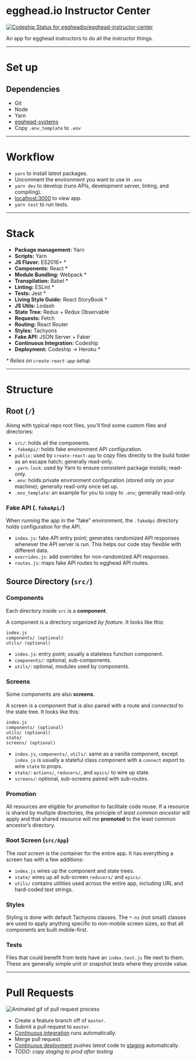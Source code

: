 # egghead.io Instructor Center

[ ![Codeship Status for eggheadio/egghead-instructor-center](https://app.codeship.com/projects/3a4afe00-8808-0134-e6cc-2e5dfce30ebc/status?branch=master)](https://app.codeship.com/projects/183842)

An app for egghead instructors to do all the instructor things.

---

# Set up

## Dependencies

- Git
- Node
- Yarn
- [egghead-systems](https://github.com/eggheadio/egghead-systems)
- Copy `.env_template` to `.env`

---

# Workflow

- `yarn` to install latest packages.
- Uncomment the environment you want to use in `.env`
- `yarn dev` to develop (runs APIs, development server, linting, and compiling).
- [localhost:3000](http://localhost:3000) to view app.
- `yarn test` to run tests.

---

# Stack

- **Package management:** Yarn
- **Scripts:** Yarn
- **JS Flavor:** ES2016+ \*
- **Components:** React \*
- **Module Bundling:** Webpack \*
- **Transpilation:** Babel \*
- **Linting:** ESLint \*
- **Tests:** Jest \*
- **Living Style Guide:** React StoryBook \*
- **JS Utils:** Lodash
- **State Tree:** Redux + Redux Observable
- **Requests:** Fetch
- **Routing:** React Router
- **Styles:** Tachyons
- **Fake API:** JSON Server + Faker
- **Continuous Integration:** Codeship
- **Deployment:** Codeship -> Heroku \*

_\* Relies on `create-react-app` setup_

---

# Structure

## Root (`/`)

Along with typical repo root files, you'll find some custom files and directories:

- `src/`: holds all the components.
- `.fakeApi/`: holds fake environment API configuration.
- `public`: used by `create-react-app` to copy files directly to the build folder as an escape hatch; generally read-only.
- `.yarn.lock`: used by Yarn to ensure consistent package installs; read-only.
- `.env`: holds private environment configuration (stored only on your machine); generally read-only once set up.
- `.env_template`: an example for you to copy to `.env`; generally read-only.

### Fake API (`.fakeApi/`)

When running the app in the "fake" environment, the `.fakeApi` directory holds configuration for the API.

- `index.js`: fake API entry point; generates randomized API responses whenever the API server is run. This helps our code stay flexible with different data.
- `overrides.js`: add overrides for non-randomized API responses.
- `routes.js`: maps fake API routes to egghead API routes.

## Source Directory (`src/`)

### Components

Each directory inside `src` is a **component**.

A component is a directory organized _by feature_. It looks like this:

```
index.js
components/ (optional)
utils/ (optional)
```

- `index.js`: entry point; usually a stateless function component.
- `components/`: optional, sub-components.
- `utils/`: optional, modules used by components.

### Screens

Some components are also **screens**.

A screen is a component that is also paired with a route and _connected_ to the state tree. It looks like this:

```
index.js
components/ (optional)
utils/ (optional)
state/
screens/ (optional)
```

- `index.js`, `components/`, `utils/`: same as a vanilla component, except `index.js` is usually a stateful class component with a `connect` export to wire `state` to props.
- `state/`: `actions/`, `reducers/`, and `epics/` to wire up state.
- `screens/`: optional, sub-screens paired with sub-routes.

### Promotion

All resources are eligible for *promotion* to facilitate code reuse. If a resource is shared by multiple directories, the principle of _least common ancestor_ will apply and that shared resource will me **promoted** to the least common ancestor’s directory.

### Root Screen (`src/App`)

The *root screen* is the container for the entire app. It has everything a screen has with a few additions:

- `index.js` wires up the component and state trees.
- `state/` wires up all sub-screen `reducers/` and `epics/`.
- `utils/` contains utilities used across the entire app, including URL and hard-coded text strings.

### Styles

Styling is done with default Tachyons classes. The `*-ns` (not small) classes are used to apply anything specific to non-mobile screen sizes, so that all components are built mobile-first.

### Tests

Files that could benefit from tests have an `index.test.js` file next to them. These are generally simple unit or snapshot tests where they provide value.

---

# Pull Requests

![Animated gif of pull request process](https://cloud.githubusercontent.com/assets/5497885/20947829/3bd6ce70-bbce-11e6-86a5-9df6e067c8cc.gif)

- Create a feature branch off of `master`.
- Submit a pull request to `master`.
- [Continuous integration](https://app.codeship.com/projects/183842) runs automatically.
- Merge pull request.
- [Continuous deployment](https://app.codeship.com/projects/183842) pushes latest code to [staging](https://instructor-center.herokuapp.com) automatically.
- _TODO: copy staging to prod after testing_
